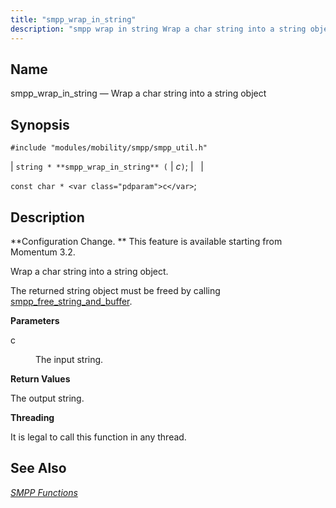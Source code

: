```yaml
---
title: "smpp_wrap_in_string"
description: "smpp wrap in string Wrap a char string into a string object string smpp wrap in string c const char c Configuration Change This feature is available starting from Momentum 3 2 Wrap a char string into a string object The returned string object must be freed by calling smpp..."
---
```


<a name="apis.smpp_wrap_in_string"></a> 
## Name

smpp_wrap_in_string — Wrap a char string into a string object

## Synopsis

`#include "modules/mobility/smpp/smpp_util.h"`

| `string * **smpp_wrap_in_string** (` | <var class="pdparam">c</var>`)`; |   |

`const char * <var class="pdparam">c</var>`;<a name="idp61564720"></a> 
## Description

**Configuration Change. ** This feature is available starting from Momentum 3.2.

Wrap a char string into a string object.

The returned string object must be freed by calling [smpp_free_string_and_buffer](/momentum/3/3-api/apis-smpp-free-string-and-buffer).

**<a name="idp61568672"></a> Parameters**

<dl class="variablelist">

<dt>c</dt>

<dd>

The input string.

</dd>

</dl>

**<a name="idp61571680"></a> Return Values**

The output string.

**<a name="idp61572592"></a> Threading**

It is legal to call this function in any thread.

<a name="idp61573696"></a> 
## See Also

[*SMPP Functions*](/momentum/3/3-api/smpp)